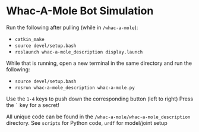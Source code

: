 # Whac-A-Mole Bot Simulation

Run the following after pulling (while in `/whac-a-mole`):
- `catkin_make`
- `source devel/setup.bash`
- `roslaunch whac-a-mole_description display.launch`

While that is running, open a new terminal in the same directory and run the following: 
- `source devel/setup.bash`
- `rosrun whac-a-mole_description whac-a-mole.py`

Use the `1-4` keys to push down the corresponding button (left to right)
Press the `` ` `` key for a secret!

All unique code can be found in the `/whac-a-mole/whac-a-mole_description` directory.
See `scripts` for Python code, `urdf` for model/joint setup